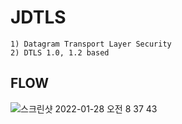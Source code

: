 # JDTLS
~~~
1) Datagram Transport Layer Security
2) DTLS 1.0, 1.2 based
~~~
  
## FLOW
![스크린샷 2022-01-28 오전 8 37 43](https://user-images.githubusercontent.com/37236920/151461194-f2f6acb9-8bc7-4921-956e-e263380b36d9.png)
  
